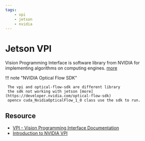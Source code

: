 ```yaml
---
tags:
    - vpi
    - jetson
    - nvidia
---
```


# Jetson VPI

Vision Programming Interface is software library from NVIDIA for implementing algorithms on computing engines. [more](https://developer.nvidia.com/embedded/vpi)


!!! note "NVIDIA Optical Flow SDK"

     The vpi and optical-flow-sdk are different library
     the sdk not working with jetson [more](https://developer.nvidia.com/optical-flow-sdk)
     opencv cuda_NvidiaOpticalFlow_1_0 class use the sdk to run.

## Resource
- [VPI - Vision Programming Interface Documentation](https://docs.nvidia.com/vpi/index.html)
- [ Introduction to NVIDIA VPI ](https://youtu.be/6-FhpfwBpXk)